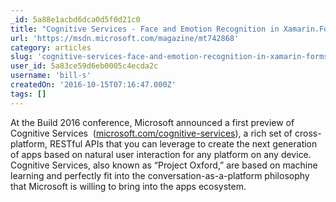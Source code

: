 ```yaml
---
_id: 5a88e1acbd6dca0d5f0d21c0
title: "Cognitive Services - Face and Emotion Recognition in Xamarin.Forms with Microsoft Cognitive Services"
url: 'https://msdn.microsoft.com/magazine/mt742868'
category: articles
slug: 'cognitive-services-face-and-emotion-recognition-in-xamarin-forms-with-microsoft-cognitive-services'
user_id: 5a83ce59d6eb0005c4ecda2c
username: 'bill-s'
createdOn: '2016-10-15T07:16:47.000Z'
tags: []
---
```


At the Build 2016 conference, Microsoft announced a first preview of Cognitive Services  (<a href="http://microsoft.com/cognitive-services">microsoft.com/cognitive-services</a>), a rich set of cross-platform, RESTful APIs that you can leverage to create the next generation of apps based on natural user interaction for any platform on any device. Cognitive Services, also known as “Project Oxford,” are based on machine learning and perfectly fit into the conversation-as-a-platform philosophy that Microsoft is willing to bring into the apps ecosystem.
